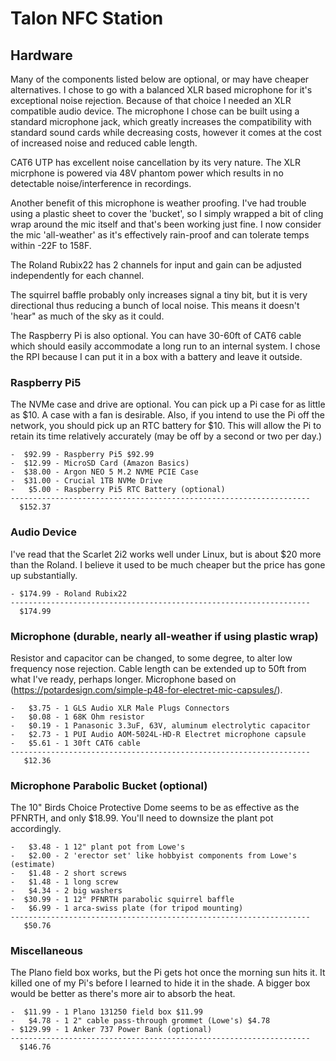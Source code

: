 # Talon NFC Station

## Hardware

Many of the components listed below are optional, or may have cheaper alternatives. I chose to go with a balanced XLR based microphone for it's exceptional noise rejection. Because of that choice I needed an XLR compatible audio device. The microphone I chose can be built using a standard microphone jack, which greatly increases the compatibility with standard sound cards while decreasing costs, however it comes at the cost of increased noise and reduced cable length.

CAT6 UTP has excellent noise cancellation by its very nature. The XLR micrphone is powered via 48V phantom power which results in no detectable noise/interference in recordings.

Another benefit of this microphone is weather proofing. I've had trouble using a plastic sheet to cover the 'bucket', so I simply wrapped a bit of cling wrap around the mic itself and that's been working just fine. I now consider the mic 'all-weather' as it's effectively rain-proof and can tolerate temps within -22F to 158F.

The Roland Rubix22 has 2 channels for input and gain can be adjusted independently for each channel.

The squirrel baffle probably only increases signal a tiny bit, but it is very directional thus reducing a bunch of local noise. This means it doesn't 'hear" as much of the sky as it could.

The Raspberry Pi is also optional. You can have 30-60ft of CAT6 cable which should easily accommodate a long run to an internal system. I chose the RPI because I can put it in a box with a battery and leave it outside.

### Raspberry Pi5

The NVMe case and drive are optional. You can pick up a Pi case for as little as $10. A case with a fan is desirable. Also, if you intend to use the Pi off the network, you should pick up an RTC battery for $10. This will allow the Pi to retain its time relatively accurately (may be off by a second or two per day.)

```
-  $92.99 - Raspberry Pi5 $92.99
-  $12.99 - MicroSD Card (Amazon Basics)
-  $38.00 - Argon NEO 5 M.2 NVME PCIE Case
-  $31.00 - Crucial 1TB NVMe Drive
-   $5.00 - Raspberry Pi5 RTC Battery (optional)
-------------------------------------------------------------------
  $152.37
```

### Audio Device

I've read that the Scarlet 2i2 works well under Linux, but is about $20 more than the Roland. I believe it used to be much cheaper but the price has gone up substantially.

```
- $174.99 - Roland Rubix22
-------------------------------------------------------------------
  $174.99
```

### Microphone (durable, nearly all-weather if using plastic wrap)

Resistor and capacitor can be changed, to some degree, to alter low frequency nose rejection. Cable length can be extended up to 50ft from what I've ready, perhaps longer. Microphone based on (https://potardesign.com/simple-p48-for-electret-mic-capsules/).

```
-   $3.75 - 1 GLS Audio XLR Male Plugs Connectors
-   $0.08 - 1 68K Ohm resistor
-   $0.19 - 1 Panasonic 3.3uF, 63V, aluminum electrolytic capacitor
-   $2.73 - 1 PUI Audio AOM-5024L-HD-R Electret microphone capsule
-   $5.61 - 1 30ft CAT6 cable
-------------------------------------------------------------------
   $12.36
```

### Microphone Parabolic Bucket (optional)

The 10" Birds Choice Protective Dome seems to be as effective as the PFNRTH, and only $18.99. You'll need to downsize the plant pot accordingly.

```
-   $3.48 - 1 12" plant pot from Lowe's
-   $2.00 - 2 'erector set' like hobbyist components from Lowe's (estimate)
-   $1.48 - 2 short screws
-   $1.48 - 1 long screw
-   $4.34 - 2 big washers
-  $30.99 - 1 12" PFNRTH parabolic squirrel baffle
-   $6.99 - 1 arca-swiss plate (for tripod mounting)
-------------------------------------------------------------------
   $50.76
```

### Miscellaneous

The Plano field box works, but the Pi gets hot once the morning sun hits it. It killed one of my Pi's before I learned to hide it in the shade. A bigger box would be better as there's more air to absorb the heat.

```
-  $11.99 - 1 Plano 131250 field box $11.99
-   $4.78 - 1 2" cable pass-through grommet (Lowe's) $4.78
- $129.99 - 1 Anker 737 Power Bank (optional)
-------------------------------------------------------------------
  $146.76
```
